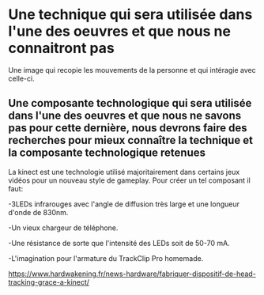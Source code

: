 
# Une technique qui sera utilisée dans l'une des oeuvres et que nous ne connaitront pas
Une image qui recopie les mouvements de la personne et qui intéragie avec celle-ci.

## Une composante technologique qui sera utilisée dans l'une des oeuvres et que nous ne savons pas pour cette dernière, nous devrons faire des recherches pour mieux connaître la technique et la composante technologique retenues
La kinect est une technologie utilisé majoritairement dans certains jeux vidéos pour un nouveau style de gameplay. Pour créer un tel composant il faut:

-3LEDs infrarouges avec l'angle de diffusion très large et une longueur d'onde de 830nm.

-Un vieux chargeur de téléphone.

-Une résistance de sorte que l'intensité des LEDs soit de 50-70 mA.

-L'imagination pour l'armature du TrackClip Pro homemade.

https://www.hardwakening.fr/news-hardware/fabriquer-dispositif-de-head-tracking-grace-a-kinect/
